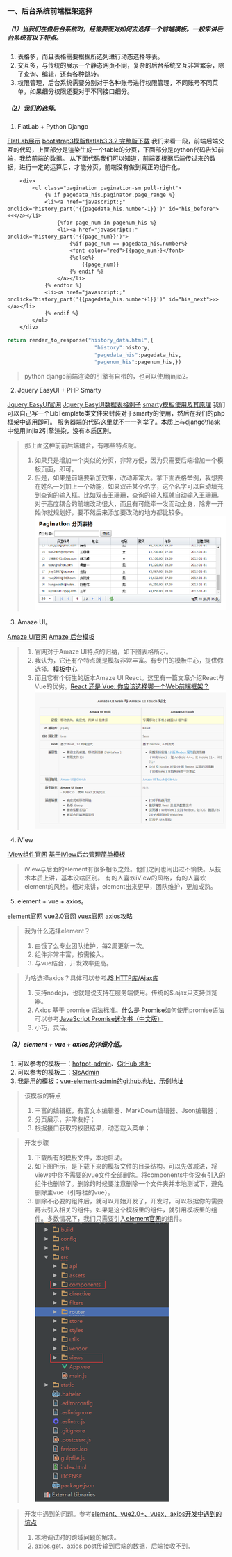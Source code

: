 ### 一、后台系统前端框架选择
##### （1）当我们在做后台系统时，经常要面对如何去选择一个前端模板。一般来讲后台系统有以下特点。
1. 表格多，而且表格需要根据所选列进行动态选择导表。
2. 交互多，与传统的展示一个静态网页不同，复杂的后台系统交互非常繁杂，除了查询、编辑，还有各种跳转。
3. 权限管理，后台系统需要分别对于各种账号进行权限管理，不同账号不同菜单，如果细分权限还要对于不同接口细分。

##### （2）我们的选择。
1. FlatLab + Python Django

[FlatLab展示](http://thevectorlab.net/flatlab/)
[bootstrap3模版flatlab3.3.2 完整版下载](http://download.csdn.net/download/zengyi083011/8447049)
我们来看一段，前端后端交互的代码，上面部分是渲染生成一个table的分页，下面部分是python代码告知前端，我给前端的数据。
从下面代码我们可以知道，前端要根据后端传过来的数据，进行一定的运算后，才能分页。前端没有做到真正的组件化。
```vbscript-html
	<div>
        <ul class="pagination pagination-sm pull-right">
            {% if pagedata_his.paginator.page_range %} 
            <li><a href="javascript:;" onclick="history_part('{{pagedata_his.number-1}}')" id="his_before"><<</a></li> 
                {%for page_num in pagenum_his %}
                <li><a href="javascript:;" onclick="history_part('{{page_num}}')"> 
                    {%if page_num == pagedata_his.number%} 
                    <font color="red">{{page_num}}</font> 
                    {%else%} 
                        {{page_num}} 
                    {% endif %}
                </a></li> 
            {% endfor %} 
            <li><a href="javascript:;" onclick="history_part('{{pagedata_his.number+1}}')" id="his_next">>></a></li> 
            {% endif %}
        </ul>
    </div>
```
``` python
return render_to_response("history_data.html",{
                            "history":history,
                            "pagedata_his":pagedata_his,
                            "pagenum_his":pagenum_his,})
```
> python django前端渲染的引擎有自带的，也可以使用jinjia2。

2. Jquery EasyUI + PHP Smarty

[Jquery EasyUI官网](http://www.jeasyui.net/)
[Jquery EasyUI数据表格例子](http://www.jeasyui.net/demo/331.html)
[smarty模板使用及其原理](http://www.yiibai.com/smarty/smarty_install.html)
我们可以自己写一个LibTemplate类文件来封装对于smarty的使用，然后在我们的php框架中调用即可。
服务器端的代码这里就不一一列举了。本质上与django\flask 中使用jinjia2引擎渲染，没有本质区别。


> 那上面这种前前后端耦合，有哪些特点呢。
> 1. 如果只是增加一个类似的分页，非常方便，因为只需要后端增加一个模板页面，即可。
> 2. 但是，如果是前端要新加效果，改动非常大。拿下面表格举例，我想要在姓名一列加上一个功能，如果双击某个名字，这个名字可以自动填充到查询的输入框。比如双击王珊珊，查询的输入框就自动输入王珊珊。对于高度耦合的前端改动很大，而且有可能牵一发而动全身，除非一开始你就规划好，要不然后来添加要改动的地方都比较多。
![Alt text](./table.png)



3. Amaze UI。

[Amaze UI官网](http://amazeui.org/)
[Amaze 后台模板](http://amazeui.org/examples/admin-table.html)
> 1. 官网对于Amaze UI特点的归纳，如下图表格所示。
> 2. 我认为，它还有个特点就是模板非常丰富。有专门的模板中心，提供你选择。[模板中心](http://tpl.amazeui.org/)
> 3. 而且它有个衍生的版本Amaze UI React。这里有一篇文章介绍React与Vue的优劣。[React 还是 Vue: 你应该选择哪一个Web前端框架？](http://www.cnblogs.com/Chen-XiaoJun/p/6246946.html)
> ![Alt text](./Amaze_ui.png)

4. iView

[iView组件官网](https://www.iviewui.com/docs/guide/install)
[基于iView后台管理简单模板](https://juejin.im/entry/5902bf69b123db3ee46b510d)
> iView与后面的element有很多相似之处。他们之间也闹出过不愉快。从技术本质上讲，基本没啥区别。
> 有的人喜欢iView的风格，有的人喜欢element的风格。相对来讲，element出来更早，团队维护，更加成熟。

5. element + vue + axios。

[element官网](http://element.eleme.io/#/zh-CN/component/installation)
[vue2.0官网](https://www.vuefe.cn/v2/guide/)
[vuex官网](https://vuex.vuejs.org/zh-cn/)
[axios攻略](https://ykloveyxk.github.io/2017/02/25/axios%E5%85%A8%E6%94%BB%E7%95%A5/)
> 我为什么选择element？
> 1. 由饿了么专业团队维护，每2周更新一次。
> 2. 组件非常丰富，按需接入。
> 3. 与vue结合，开发效率更高。

> 为啥选择axios？具体可以参考[JS HTTP库/Ajax库](http://blog.ipsfan.com/2950.html)
> 1. 支持nodejs，也就是说支持在服务端使用。传统的$.ajax只支持浏览器。
> 2. Axios 基于 promise 语法标准。[什么是 Promise](http://wiki.jikexueyuan.com/project/javascript-promise-mini-book/what-is-the-promise.html)如何使用promise语法可以参考[JavaScript Promise迷你书（中文版）](http://liubin.org/promises-book/)
> 3. 小巧，灵活。


##### （3）element + vue + axios的详细介绍。
1. 可以参考的模板一：[hotpot-admin](http://hotpot.kevin70.com/c/forms/basic-form)、[GitHub 地址](https://github.com/kevin70/hotpot-admin)
2. 可以参考的模板二：[SlsAdmin](https://doc.vue.slsadmin.org/)
3. 我是用的模板：[vue-element-admin的github地址](https://github.com/PanJiaChen/vue-element-admin)、[示例地址](http://panjiachen.github.io/vue-element-admin/#/dashboard)

> 该模板的特点
> 1. 丰富的编辑框，有富文本编辑器、MarkDown编辑器、Json编辑器；
> 2. 分页展示，非常友好；
> 3. 根据接口获取的权限结果，动态载入菜单；

> 开发步骤 
> 1. 下载所有的模板文件，本地启动。
> 2. 如下图所示，是下载下来的模板文件的目录结构。可以先做减法，将views中你不需要的vue文件全部删除。将components中你没有引入的组件也删除了。删除的时候要注意删除一个文件夹并本地测试下，避免删除主vue（引导栏的vue）。
> 3. 删除不必要的组件后，就可以开始开发了，开发时，可以根据你的需要再去引入相关的组件。如果是这个模板里的组件，就引用模板里的组件。多数情况下，我们只需要引入[element官网](http://element.eleme.io/#/zh-CN/component/installation)的组件。
> ![Alt text](./admin.png)

> 开发中遇到的问题。参考[element、vue2.0+、vuex、axios开发中遇到的坑点](http://blog.csdn.net/hustxiaoxian/article/details/76092336)
> 1. 本地调试时的跨域问题的解决。
> 2. axios.get、axios.post传输到后端的数据，后端接收不到。

